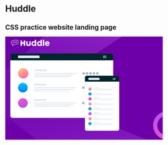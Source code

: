 # Huddle
## CSS practice website landing page
![](https://github.com/jack-hanlon/css-grid/blob/main/img/huddle.png)
